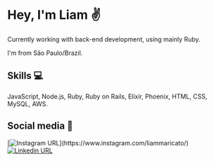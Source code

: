 # Hey, I'm Liam :v:

Currently working with back-end development, using mainly Ruby.

I'm from São Paulo/Brazil.

## Skills :computer:
JavaScript, Node.js, Ruby, Ruby on Rails, Elixir, Phoenix, HTML, CSS, MySQL, AWS. 

## Social media :love_letter:

[![Instagram URL](https://img.shields.io/twitter/url?color=%23fb3958&label=follow&logo=instagram&logoColor=%23fb3958&style=flat-square&url=https%3A%2F%2Fwww.instagram.com%2Falejorc_)](https://www.instagram.com/liammaricato/)
[![Linkedin URL](https://img.shields.io/twitter/url?color=%230072b1&label=connect&logo=linkedin&logoColor=%230072b1&style=flat-square&url=https%3A%2F%2Fwww.linkedin.com%2Fin%2Falejandro-ramirez-ciceros%2F)](https://www.linkedin.com/in/liammaricato)
